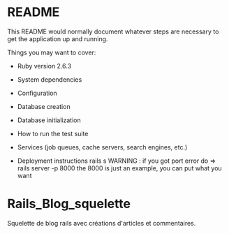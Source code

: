 # README

This README would normally document whatever steps are necessary to get the
application up and running.

Things you may want to cover:

* Ruby version
2.6.3
* System dependencies

* Configuration

* Database creation

* Database initialization

* How to run the test suite

* Services (job queues, cache servers, search engines, etc.)

* Deployment instructions
rails s 
WARNING : if you got port error do => rails server -p 8000 
          the 8000 is just an example, you can put what you want

# Rails_Blog_squelette

Squelette de blog rails avec créations d'articles et commentaires.
